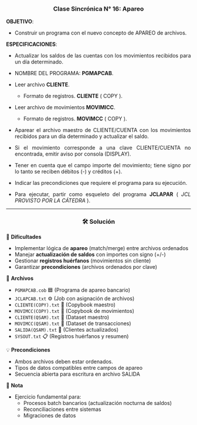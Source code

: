 <div style="text-align:center">

<h3> Clase Sincrónica N° 16: Apareo </h3>

</div>

<div style="text-align:justify">

<strong>OBJETIVO</strong>: 
* Construir un programa con el nuevo concepto de APAREO de archivos.

<strong>ESPECIFICACIONES</strong>:
* Actualizar los saldos de las cuentas con los movimientos recibidos para un día determinado.

* NOMBRE DEL PROGRAMA: <strong>PGMAPCAB</strong>.

* Leer archivo <strong>CLIENTE</strong>.
    * Formato de registros. <strong>CLIENTE</strong> ( COPY ).

* Leer archivo de movimientos <strong>MOVIMICC</strong>.
    * Formato de registros. <strong>MOVIMCC</strong> ( COPY ).

* Aparear el archivo maestro de CLIENTE/CUENTA con los movimientos recibidos para un día determinado y actualizar el saldo.

* Si el movimiento corresponde a una clave CLIENTE/CUENTA no encontrada, emitir aviso por consola (DISPLAY). 

* Tener en cuenta que el campo importe del movimiento; tiene signo por lo tanto se reciben débitos (-) y créditos (+). 

* Indicar las precondiciones que requiere el programa para su ejecución.

* Para ejecutar, partir como esqueleto del programa <strong>JCLAPAR</strong> ( <em>JCL PROVISTO POR LA CÁTEDRA</em> ).

</div>

<hr>

<div style="text-align:center">

<h3>🛠️ Solución</h3>

</div>

🎯 **Dificultades**
* Implementar lógica de **apareo** (match/merge) entre archivos ordenados
* Manejar **actualización de saldos** con importes con signo (+/-)
* Gestionar **registros huérfanos** (movimientos sin cliente)
* Garantizar **precondiciones** (archivos ordenados por clave)

📂 **Archivos**  
* `PGMAPCAB.cob` 🟦 (Programa de apareo bancario)  
* `JCLAPCAB.txt` ⚙️ (Job con asignación de archivos)  
* `CLIENTE(COPY).txt` 📄 (Copybook maestro)  
* `MOVIMCC(COPY).txt` 📄 (Copybook de movimientos)  
* `CLIENTE(QSAM).txt` 📁 (Dataset maestro)  
* `MOVIMCC(QSAM).txt` 📁 (Dataset de transacciones)  
* `SALIDA(QSAM).txt` 💾 (Clientes actualizados)  
* `SYSOUT.txt` 📋 (Registros huérfanos y resumen) 

💡 **Precondiciones** 
* Ambos archivos deben estar ordenados.
* Tipos de datos compatibles entre campos de apareo
* Secuencia abierta para escritura en archivo SALIDA

📝 **Nota**
* Ejercicio fundamental para:
    * Procesos batch bancarios (actualización nocturna de saldos)
    * Reconciliaciones entre sistemas
    * Migraciones de datos